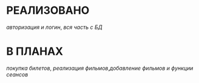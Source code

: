 # РЕАЛИЗОВАНО
*авторизация и логин*, *вся часть с БД*
# В ПЛАНАХ 
*покупка билетов*,
*реализация фильмов*,*добавление фильмов и функции сеансов*
